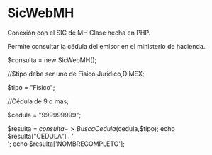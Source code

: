# SicWebMH
Conexión con el SIC de MH
Clase hecha en PHP.

Permite consultar la cédula del emisor en el ministerio de hacienda.

$consulta = new SicWebMH();

//$tipo  debe ser uno de Fisico,Juridico,DIMEX;

$tipo = "Fisico";

//Cédula de 9 o mas;

$cedula = "999999999";

$resulta = $consulta->BuscaCedula($cedula,$tipo);
echo $resulta["CEDULA"] . '<br>';
echo $resulta['NOMBRECOMPLETO'];


